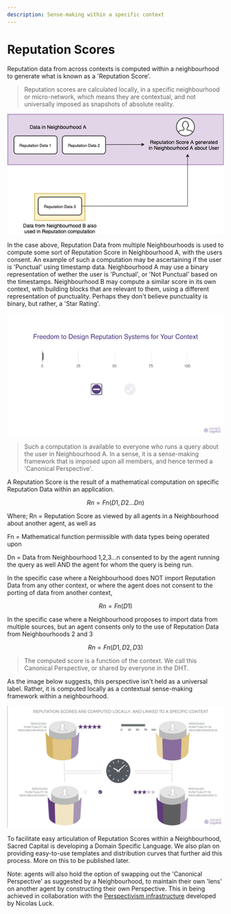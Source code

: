 ```yaml
---
description: Sense-making within a specific context
---
```


# Reputation Scores

Reputation data from across contexts is computed within a neighbourhood to generate what is known as a 'Reputation Score'. 

> Reputation scores are calculated locally, in a specific neighbourhood or micro-network, which means they are contextual, and not universally imposed as snapshots of absolute reality.

![](../.gitbook/assets/image.png)

In the case above, Reputation Data from multiple Neighbourhoods is used to compute some sort of Reputation Score in Neighbourhood A, with the users consent. An example of such a computation may be ascertaining if the user is 'Punctual' using timestamp data. Neighbourhood A may use a binary representation of wether the user is 'Punctual', or 'Not Punctual' based on the timestamps. Neighbourhood B may compute a similar score in its own context, with building blocks that are relevant to them, using a different representation of punctuality. Perhaps they don't believe punctuality is binary, but rather, a 'Star Rating'. 



![](../.gitbook/assets/reputation-score-designs.gif)



> Such a computation is available to everyone who runs a query about the user in Neighbourhood A. In a sense, it is a sense-making framework that is imposed upon all members, and hence termed a 'Canonical Perspective'.

A Reputation Score is the result of a mathematical computation on specific Reputation Data within an application. 

$$
Rn = Fn  (D1, D2...Dn)
$$

Where;  Rn = Reputation Score as viewed by all agents in a Neighbourhood about another agent, as well as 

Fn = Mathematical function permissible with data types being operated upon

Dn = Data from Neighbourhood 1,2,3...n consented to by the agent running the query as well AND the agent for whom the query is being run.

In the specific case where a Neighbourhood does NOT import Reputation Data from any other context, or where the agent does not consent to the porting of data from another context, 

$$
Rn = Fn  (D1)
$$

In the specific case where a Neighbourhood proposes to import data from multiple sources, but an agent consents only to the use of Reputation Data from Neighbourhoods 2 and 3

$$
Rn = Fn (D1, D2, D3)
$$

> The computed score is a function of the context. We call this Canonical Perspective, or shared by everyone in the DHT.

As the image below suggests, this perspective isn't held as a universal label. Rather, it is computed locally as a contextual sense-making framework within a neighbourhood.

![](../.gitbook/assets/screenshot-2020-10-19-at-10.34.32-am-2-.png)



To facilitate easy articulation of Reputation Scores within a Neighbourhood, Sacred Capital is developing a Domain Specific Language. We also plan on providing easy-to-use templates and distribution curves that further aid this process. More on this to be published later. 

Note: agents will also hold the option of swapping out the 'Canonical Perspective' as suggested by a Neighbourhood, to maintain their own 'lens' on another agent by constructing their own Perspective. This in being achieved in collaboration with the [Perspectivism infrastructure](https://github.com/lucksus/perspectivism) developed by Nicolas Luck.

